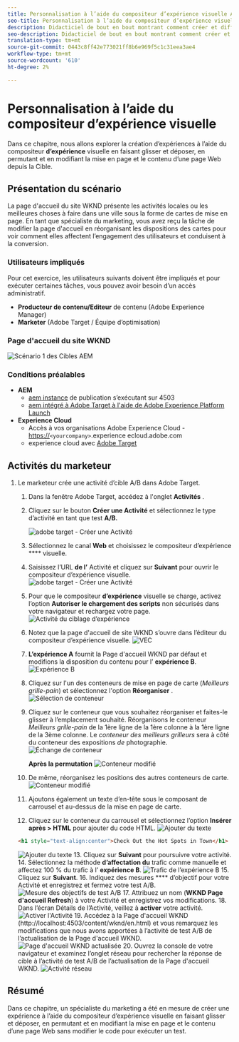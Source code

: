 ```yaml
---
title: Personnalisation à l’aide du compositeur d’expérience visuelle Adobe Target
seo-title: Personnalisation à l’aide du compositeur d’expérience visuelle Adobe Target (VEC)
description: Didacticiel de bout en bout montrant comment créer et diffuser une expérience personnalisée à l’aide du compositeur d’expérience visuelle Adobe Target (VEC).
seo-description: Didacticiel de bout en bout montrant comment créer et diffuser une expérience personnalisée à l’aide du compositeur d’expérience visuelle Adobe Target (VEC).
translation-type: tm+mt
source-git-commit: 0443c8ff42e773021ff8b6e969f5c1c31eea3ae4
workflow-type: tm+mt
source-wordcount: '610'
ht-degree: 2%

---
```



# Personnalisation à l’aide du compositeur d’expérience visuelle

Dans ce chapitre, nous allons explorer la création d’expériences à l’aide du compositeur **d’expérience** visuelle en faisant glisser et déposer, en permutant et en modifiant la mise en page et le contenu d’une page Web depuis la Cible.

## Présentation du scénario

La page d&#39;accueil du site WKND présente les activités locales ou les meilleures choses à faire dans une ville sous la forme de cartes de mise en page. En tant que spécialiste du marketing, vous avez reçu la tâche de modifier la page d&#39;accueil en réorganisant les dispositions des cartes pour voir comment elles affectent l’engagement des utilisateurs et conduisent à la conversion.

### Utilisateurs impliqués

Pour cet exercice, les utilisateurs suivants doivent être impliqués et pour exécuter certaines tâches, vous pouvez avoir besoin d’un accès administratif.

* **Producteur de contenu/Editeur** de contenu (Adobe Experience Manager)
* **Marketer** (Adobe Target / Équipe d’optimisation)

### Page d&#39;accueil du site WKND

![Scénario 1 des Cibles AEM](assets/personalization-use-case-3/aem-target-use-case-3.png)

### Conditions préalables

* **AEM**
   * [aem instance](./implementation.md#getting-aem) de publication s’exécutant sur 4503
   * [aem intégré à Adobe Target à l&#39;aide de Adobe Experience Platform Launch](./using-launch-adobe-io.md#aem-target-using-launch-by-adobe)
* **Experience Cloud**
   * Accès à vos organisations Adobe Experience Cloud - <https://>`<yourcompany>`.experience ecloud.adobe.com
   * experience cloud avec [Adobe Target](https://experiencecloud.adobe.com)

## Activités du marketeur

1. Le marketeur crée une activité d’cible A/B dans Adobe Target.
   1. Dans la fenêtre Adobe Target, accédez à l&#39;onglet **Activités** .
   2. Cliquez sur le bouton **Créer une Activité** et sélectionnez le type d’activité en tant que test **A/B.**

      ![adobe target - Créer une Activité](assets/personalization-use-case-2/create-ab-activity.png)
   3. Sélectionnez le canal **Web** et choisissez le compositeur d’expérience **** visuelle.
   4. Saisissez l’URL **de l’** Activité et cliquez sur **Suivant** pour ouvrir le compositeur d’expérience visuelle.
      ![adobe target - Créer une Activité](assets/personalization-use-case-2/create-activity-ab-name.png)
   5. Pour que le compositeur **d’expérience** visuelle se charge, activez l’option **Autoriser le chargement des scripts** non sécurisés dans votre navigateur et rechargez votre page.
      ![Activité du ciblage d’expérience](assets/personalization-use-case-1/load-unsafe-scripts.png)
   6. Notez que la page d&#39;accueil de site WKND s’ouvre dans l’éditeur du compositeur d’expérience visuelle.
      ![VEC](assets/personalization-use-case-2/vec.png)
   7. **L’expérience A** fournit la Page d&#39;accueil WKND par défaut et modifions la disposition du contenu pour l’ **expérience B**.
      ![Expérience B](assets/personalization-use-case-3/use-case3-experience-b.png)
   8. Cliquez sur l&#39;un des conteneurs de mise en page de carte (*Meilleurs grille-pain*) et sélectionnez l&#39;option **Réorganiser** .
      ![Sélection de conteneur](assets/personalization-use-case-3/container-selection.png)
   9. Cliquez sur le conteneur que vous souhaitez réorganiser et faites-le glisser à l’emplacement souhaité. Réorganisons le conteneur *Meilleurs grille-pain* de la 1ère ligne de la 1ère colonne à la 1ère ligne de la 3ème colonne. Le *conteneur des meilleurs grilleurs* sera à côté du conteneur des expositions *de* photographie.
      ![Échange de conteneur](assets/personalization-use-case-3/container-swap.png)

      **Après la permutation**
      ![Conteneur modifié](assets/personalization-use-case-3/after-swap-1-3.png)
   10. De même, réorganisez les positions des autres conteneurs de carte.
      ![Conteneur modifié](assets/personalization-use-case-3/after-swap-all.png)
   11. Ajoutons également un texte d’en-tête sous le composant de carrousel et au-dessus de la mise en page de carte.
   12. Cliquez sur le conteneur du carrousel et sélectionnez l’option **Insérer après > HTML** pour ajouter du code HTML.
      ![Ajouter du texte](assets/personalization-use-case-3/add-text.png)

      ```html
      <h1 style="text-align:center">Check Out the Hot Spots in Town</h1>
      ```

      ![Ajouter du texte](assets/personalization-use-case-3/after-changes.png)
   13. Cliquez sur **Suivant** pour poursuivre votre activité.
   14. Sélectionnez la méthode **d’affectation du** trafic comme manuelle et affectez 100 % du trafic à l’ **expérience B**.
      ![Trafic de l’expérience B](assets/personalization-use-case-2/traffic.png)
   15. Cliquez sur **Suivant**.
   16. Indiquez des mesures **** d’objectif pour votre Activité et enregistrez et fermez votre test A/B.
      ![Mesure des objectifs de test A/B](assets/personalization-use-case-2/goal-metric.png)
   17. Attribuez un nom (**WKND Page d&#39;accueil Refresh**) à votre Activité et enregistrez vos modifications.
   18. Dans l’écran Détails de l’Activité, veillez à **activer** votre activité.
      ![Activer l&#39;Activité](assets/personalization-use-case-3/save-activity.png)
   19. Accédez à la Page d&#39;accueil WKND (http://localhost:4503/content/wknd/en.html) et vous remarquez les modifications que nous avons apportées à l’activité de test A/B de l’actualisation de la Page d&#39;accueil WKND.
      ![Page d&#39;accueil WKND actualisée](assets/personalization-use-case-3/activity-result.png)
   20. Ouvrez la console de votre navigateur et examinez l’onglet réseau pour rechercher la réponse de cible à l’activité de test A/B de l’actualisation de la Page d&#39;accueil WKND.
      ![Activité réseau](assets/personalization-use-case-3/activity-result.png)

## Résumé

Dans ce chapitre, un spécialiste du marketing a été en mesure de créer une expérience à l’aide du compositeur d’expérience visuelle en faisant glisser et déposer, en permutant et en modifiant la mise en page et le contenu d’une page Web sans modifier le code pour exécuter un test.
